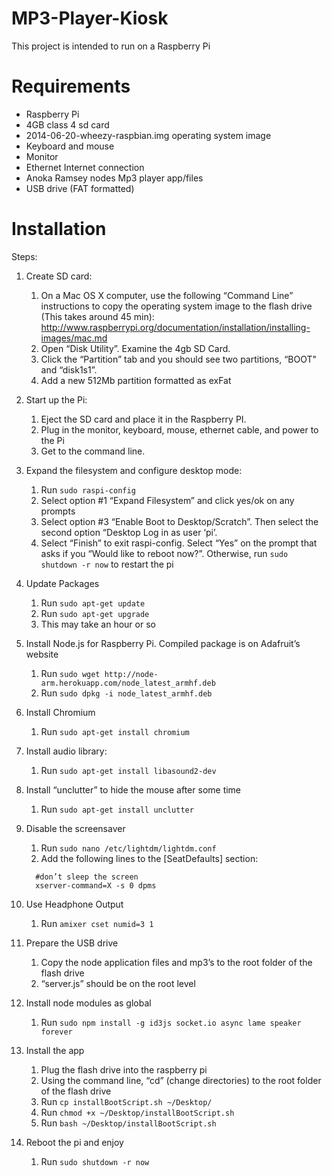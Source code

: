 MP3-Player-Kiosk
================
This project is intended to run on a Raspberry Pi

Requirements
================
* Raspberry Pi
* 4GB class 4 sd card 
* 2014-06-20-wheezy-raspbian.img operating system image
* Keyboard and mouse
* Monitor
* Ethernet Internet connection 
* Anoka Ramsey nodes Mp3 player app/files
* USB drive (FAT formatted)


Installation 
================


Steps: 


1. Create SD card:
    1. On a Mac OS X computer, use the following “Command Line” instructions to copy the operating system image to the flash drive (This takes around 45 min): http://www.raspberrypi.org/documentation/installation/installing-images/mac.md
    1. Open “Disk Utility”. Examine the 4gb SD Card. 
    1. Click the “Partition” tab and you should see two partitions, “BOOT" and “disk1s1”.
    1. Add a new 512Mb partition formatted as exFat

1. Start up the Pi:
    1. Eject the SD card and place it in the Raspberry PI. 
    1. Plug in the monitor, keyboard, mouse, ethernet cable, and power to the Pi
    1. Get to the command line. 

1. Expand the filesystem and configure desktop mode: 
    1. Run `sudo raspi-config`
    1. Select option #1 “Expand Filesystem” and click yes/ok on any prompts
    1. Select option #3 “Enable Boot to Desktop/Scratch”. Then select the second option “Desktop Log in as user ‘pi’.
    1. Select “Finish” to exit raspi-config. Select “Yes” on the prompt that asks if you “Would like to reboot now?”. Otherwise, run `sudo shutdown -r now` to restart the pi

1. Update Packages
    1. Run `sudo apt-get update`
    1. Run `sudo apt-get upgrade` 
    1. This may take an hour or so

1. Install Node.js for Raspberry Pi. Compiled package is on Adafruit’s website
    1. Run `sudo wget http://node-arm.herokuapp.com/node_latest_armhf.deb`
    1. Run `sudo dpkg -i node_latest_armhf.deb`
    
1. Install Chromium
    1. Run `sudo apt-get install chromium`

1. Install audio library:
    1. Run `sudo apt-get install libasound2-dev`

1. Install “unclutter” to hide the mouse after some time
    1. Run `sudo apt-get install unclutter`

1. Disable the screensaver
    1. Run `sudo nano /etc/lightdm/lightdm.conf`
    1. Add the following lines to the [SeatDefaults] section:   
    ```
      #don’t sleep the screen
      xserver-command=X -s 0 dpms   
    ```

1. Use Headphone Output
    1. Run `amixer cset numid=3 1`

1. Prepare the USB drive
    1. Copy the node application files and mp3’s to the root folder of the flash drive
    1. “server.js” should be on the root level 

1. Install node modules as global
    1. Run `sudo npm install -g id3js socket.io async lame speaker forever`
    
1. Install the app
    1. Plug the flash drive into the raspberry pi
    1. Using the command line, “cd” (change directories) to the root folder of the flash drive
    1. Run `cp installBootScript.sh ~/Desktop/`
    1. Run `chmod +x ~/Desktop/installBootScript.sh`
    1. Run `bash ~/Desktop/installBootScript.sh`

1. Reboot the pi and enjoy
    1. Run `sudo shutdown -r now`
